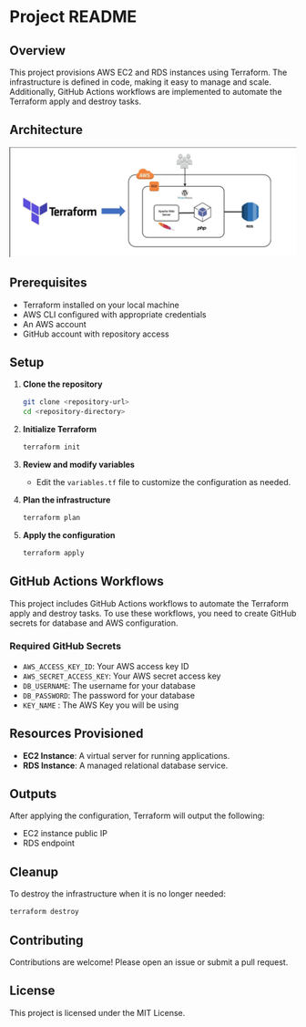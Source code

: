 # Project README

## Overview
This project provisions AWS EC2 and RDS instances using Terraform. The infrastructure is defined in code, making it easy to manage and scale. Additionally, GitHub Actions workflows are implemented to automate the Terraform apply and destroy tasks.

## Architecture

![Architecture Diagram](./assets/architecture.png)

## Prerequisites
- Terraform installed on your local machine
- AWS CLI configured with appropriate credentials
- An AWS account
- GitHub account with repository access

## Setup

1. **Clone the repository**
    ```sh
    git clone <repository-url>
    cd <repository-directory>
    ```

2. **Initialize Terraform**
    ```sh
    terraform init
    ```

3. **Review and modify variables**
    - Edit the `variables.tf` file to customize the configuration as needed.

4. **Plan the infrastructure**
    ```sh
    terraform plan
    ```

5. **Apply the configuration**
    ```sh
    terraform apply
    ```

## GitHub Actions Workflows
This project includes GitHub Actions workflows to automate the Terraform apply and destroy tasks. To use these workflows, you need to create GitHub secrets for database and AWS configuration.

### Required GitHub Secrets
- `AWS_ACCESS_KEY_ID`: Your AWS access key ID
- `AWS_SECRET_ACCESS_KEY`: Your AWS secret access key
- `DB_USERNAME`: The username for your database
- `DB_PASSWORD`: The password for your database
- `KEY_NAME` : The AWS Key you will be using

## Resources Provisioned
- **EC2 Instance**: A virtual server for running applications.
- **RDS Instance**: A managed relational database service.

## Outputs
After applying the configuration, Terraform will output the following:
- EC2 instance public IP
- RDS endpoint

## Cleanup
To destroy the infrastructure when it is no longer needed:
```sh
terraform destroy
```

## Contributing
Contributions are welcome! Please open an issue or submit a pull request.

## License
This project is licensed under the MIT License.

